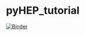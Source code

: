 # pyHEP_tutorial

[![Binder](https://binderhub.ssl-hep.org/badge_logo.svg)](https://binderhub.ssl-hep.org/v2/gh/g4edge/pyHEP_tutorial/HEAD?urlpath=lab/tree/pyHEP_2023.ipynb)
